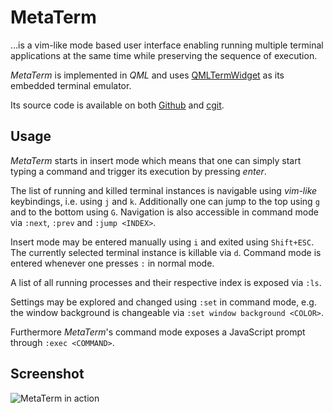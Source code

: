 # MetaTerm

…is a vim-like mode based user interface enabling running multiple terminal applications at the same time while preserving the sequence of execution.

_MetaTerm_ is implemented in _QML_ and uses [QMLTermWidget] as its embedded terminal emulator.

Its source code is available on both [Github] and [cgit].

## Usage

_MetaTerm_ starts in insert mode which means that one can simply start typing a command and trigger its execution by pressing _enter_.

The list of running and killed terminal instances is navigable using _vim-like_ keybindings, i.e. using `j` and `k`. Additionally one can jump to the top using `g` and to the bottom using `G`. Navigation is also accessible in command mode via `:next`, `:prev` and `:jump <INDEX>`.

Insert mode may be entered manually using `i` and exited using `Shift+ESC`. The currently selected terminal instance is killable via `d`. Command mode is entered whenever one presses `:` in normal mode.

A list of all running processes and their respective index is exposed via `:ls`.

Settings may be explored and changed using `:set` in command mode, e.g. the window background is changeable via `:set window background <COLOR>`.

Furthermore _MetaTerm_'s command mode exposes a JavaScript prompt through `:exec <COMMAND>`.

## Screenshot

![MetaTerm in action](https://static.kummerlaender.eu/media/metaterm_1.png)

[Github]: https://github.com/KnairdA/MetaTerm/
[cgit]: http://code.kummerlaender.eu/MetaTerm/
[QMLTermWidget]: https://github.com/Swordfish90/QMLTermWidget/
